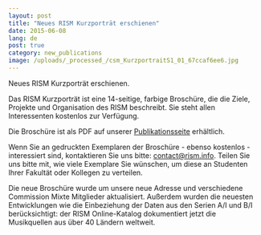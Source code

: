 ```yaml
---
layout: post
title: "Neues RISM Kurzporträt erschienen"
date: 2015-06-08
lang: de
post: true
category: new_publications
image: /uploads/_processed_/csm_KurzportraitS1_01_67ccaf6ee6.jpg
---
```



Neues RISM Kurzporträt erschienen.



Das RISM Kurzporträt ist eine 14-seitige, farbige Broschüre, die die Ziele, Projekte und Organisation des RISM beschreibt. Sie steht allen Interessenten kostenlos zur Verfügung.

Die Broschüre ist als PDF auf unserer [Publikationsseite](/de/publikationen/broschueren.html) erhältlich.

Wenn Sie an gedruckten Exemplaren der Broschüre - ebenso kostenlos - interessiert sind, kontaktieren Sie uns bitte: [contact@rism.info](mailto:contact@rism.info). Teilen Sie uns bitte mit, wie viele Exemplare Sie wünschen, um diese an Studenten Ihrer Fakultät oder Kollegen zu verteilen.



Die neue Broschüre wurde um unsere neue Adresse und verschiedene Commission Mixte Mitglieder aktualisiert. Außerdem wurden die neuesten Entwicklungen wie die Einbeziehung der Daten aus den Serien A/I und B/I berücksichtigt: der RISM Online-Katalog dokumentiert jetzt die Musikquellen aus über 40 Ländern weltweit.





<script type="text/javascript">var switchTo5x=true;</script><script type="text/javascript" src="http://w.sharethis.com/button/buttons.js"></script><script type="text/javascript">stLight.options({publisher: "9b601438-1ce1-49d8-bfd7-9cff5df54c17", doNotHash: false, doNotCopy: false, hashAddressBar: false});</script>